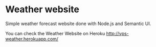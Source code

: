 # Weather website
Simple weather forecast website done with Node.js and Semantic UI.

You can check the Weather Website on Heroku http://vps-weather.herokuapp.com/